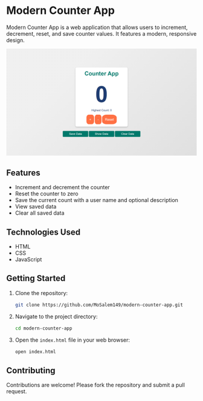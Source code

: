 # Modern Counter App

Modern Counter App is a web application that allows users to increment, decrement, reset, and save counter values. It features a modern, responsive design.

![Modern Counter App](Counter_App_Image.png)

## Features

- Increment and decrement the counter
- Reset the counter to zero
- Save the current count with a user name and optional description
- View saved data
- Clear all saved data

## Technologies Used

- HTML
- CSS
- JavaScript

## Getting Started

1. Clone the repository:
    ```bash
    git clone https://github.com/MoSalem149/modern-counter-app.git
    ```

2. Navigate to the project directory:
    ```bash
    cd modern-counter-app
    ```

3. Open the `index.html` file in your web browser:
    ```bash
    open index.html
    ```

## Contributing

Contributions are welcome! Please fork the repository and submit a pull request.
